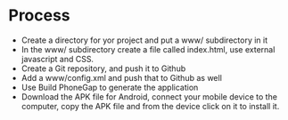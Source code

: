 # Process


* Create a directory for yor project and put a www/ subdirectory in it
* In the www/ subdirectory create a file called index.html, use external javascript and CSS.
* Create a Git repository, and push it to Github
* Add a www/config.xml and push that to Github as well
* Use Build PhoneGap to generate the application
* Download the APK file for Android, connect your mobile device to the computer, copy the APK file and from the device click on it to install it.



